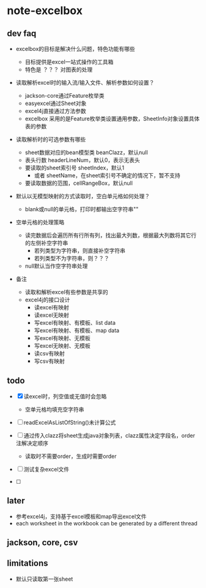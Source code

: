 # note-excelbox

## dev faq

- excelbox的目标是解决什么问题，特色功能有哪些
    - 目标提供是excel一站式操作的工具箱
    - 特色是 ？？？ 对图表的处理

- 读取解析excel时的输入流/输入文件、解析参数如何设置？
    - jackson-core通过Feature枚举类
    - easyexcel通过Sheet对象
    - excel4j直接通过方法参数
    - excelbox 采用的是Feature枚举类设置通用参数，SheetInfo对象设置具体表的参数
    
- 读取解析时的可选参数有哪些
    - sheet数据对应的bean模型类 beanClazz，默认null
    - 表头行数 headerLineNum，默认0，表示无表头
    - 要读取的sheet索引号 sheetIndex，默认1
        - 或者 sheetName，在sheet索引号不确定的情况下，暂不支持
    - 要读取数据的范围，cellRangeBox，默认null
    
- 默认以无模型映射的方式读取时，空白单元格如何处理？
    - blank或null的单元格，打印时都输出空字符串""
    
- 空单元格的处理策略
    - 读完数据后会遍历所有行所有列，找出最大列数，根据最大列数将其它行的左侧补空字符串
        - 若列类型为字符串，则直接补空字符串
        - 若列类型不为字符串，则？？？
    - null默认当作空字符串处理

- 备注
    - 读取和解析excel有些参数是共享的
    - excel4j的接口设计
        - 读excel有映射
        - 读excel无映射
        - 写excel有映射、有模板、list data
        - 写excel有映射、有模板、map data
        - 写excel有映射、无模板
        - 写excel无映射、无模板
        - 读csv有映射
        - 写csv有映射
        

## todo

-[x] 读excel时，列空值或无值时会忽略
    - 空单元格均填充空字符串  
-[ ] readExcelAsListOfString()未计算公式
-[ ] 通过传入clazz将sheet生成java对象列表，clazz属性决定字段名，order注解决定顺序
    - 读取时不需要order，生成时需要order

-[ ] 测试复杂excel文件 

-[ ] 


## later

- 参考excel4j，支持基于excel模板和map导出excel文件
- each worksheet in the workbook can be generated by a different thread

## jackson, core, csv

## limitations

- 默认只读取第一张sheet